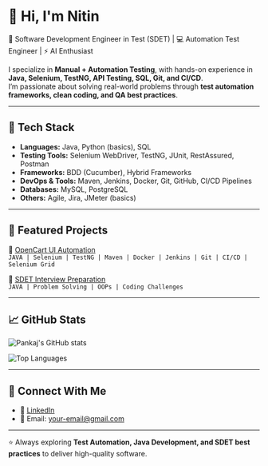 # 👋 Hi, I'm Nitin  

🚀 Software Development Engineer in Test (SDET) | 💻 Automation Test Engineer  | ⚡ AI Enthusiast  

I specialize in **Manual + Automation Testing**, with hands-on experience in **Java, Selenium, TestNG, API Testing, SQL, Git, and CI/CD**.  
I’m passionate about solving real-world problems through **test automation frameworks, clean coding, and QA best practices**.  

---

## 🔧 Tech Stack
- **Languages:** Java, Python (basics), SQL  
- **Testing Tools:** Selenium WebDriver, TestNG, JUnit, RestAssured, Postman  
- **Frameworks:** BDD (Cucumber), Hybrid Frameworks  
- **DevOps & Tools:** Maven, Jenkins, Docker, Git, GitHub, CI/CD Pipelines  
- **Databases:** MySQL, PostgreSQL  
- **Others:** Agile, Jira, JMeter (basics)  

---

## 📌 Featured Projects
🔹 [OpenCart UI Automation](https://github.com/your-username/OpenCartAutomation)  
`JAVA | Selenium | TestNG | Maven | Docker | Jenkins | Git | CI/CD | Selenium Grid`  

🔹 [SDET Interview Preparation](https://github.com/your-username/SDET_Interview_Preparation)  
`JAVA | Problem Solving | OOPs | Coding Challenges`  

---

## 📈 GitHub Stats
![Pankaj's GitHub stats](https://github-readme-stats.vercel.app/api?username=your-username&show_icons=true&theme=tokyonight)  

![Top Languages](https://github-readme-stats.vercel.app/api/top-langs/?username=your-username&layout=compact&theme=tokyonight)  

---

## 🤝 Connect With Me
- 💼 [LinkedIn](https://linkedin.com/in/your-linkedin)  
- 📧 Email: your-email@gmail.com  

---
⭐ Always exploring **Test Automation, Java Development, and SDET best practices** to deliver high-quality software.
